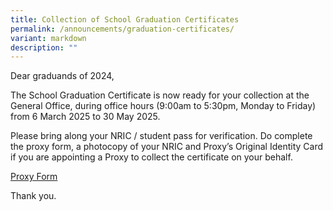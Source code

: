 ```yaml
---
title: Collection of School Graduation Certificates
permalink: /announcements/graduation-certificates/
variant: markdown
description: ""
---
```

<p>Dear graduands of 2024,</p>

<p>The School Graduation Certificate is now ready for your collection at the General Office, during office hours (9:00am to 5:30pm, Monday to Friday) from 6 March 2025 to 30 May 2025.</p>

<p>Please bring along your NRIC / student pass for verification. Do complete the proxy form, a photocopy of your NRIC and Proxy’s Original Identity Card if you are appointing a Proxy to collect the certificate on your behalf.</p>

<a href="https://drive.google.com/file/d/12eAEQm88wEi93G2eRAge7E9JXSALxTej/view?usp=sharing" target="_blank" rel="noopener">Proxy Form</a>

<p>Thank you.</p>